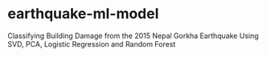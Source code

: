# earthquake-ml-model
Classifying Building Damage from the 2015 Nepal Gorkha Earthquake Using SVD, PCA, Logistic Regression and Random Forest
